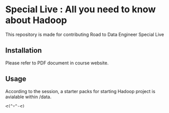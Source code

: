 # Special Live : All you need to know about Hadoop

This repository is made for contributing Road to Data Engineer Special Live

## Installation

Please refer to PDF document in course website.


## Usage

According to the session, a starter packs for starting Hadoop project is avialable within /data.
```
ᕙ(^▿^-ᕙ)
